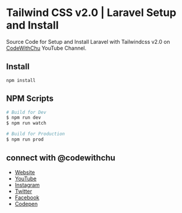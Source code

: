 # Tailwind CSS v2.0 | Laravel Setup and Install

Source Code for Setup and Install Laravel with Tailwindcss v2.0 on <a href="https://www.youtube.com/channel/UCSyosm-WcUPT4LnUIIdqSCw" title="Subscribe to CodeWithChu Youtube Channel" target="_blank">CodeWithChu</a> YouTube Channel.

## Install

```
npm install
```

## NPM Scripts

```sh
# Build for Dev
$ npm run dev
$ npm run watch

# Build for Production
$ npm run prod
```

## connect with @codewithchu

-   [Website](https://www.arthurchu.ca "Web Development Tutorials, Tips & Tricks | CodeWithChu Website")
-   [YouTube](https://www.youtube.com/channel/UCSyosm-WcUPT4LnUIIdqSCw "CodeWithChu Youtube Channel")
-   [Instagram](https://www.instagram.com/codewithchu/ "Follow CodeWithChu on Instagram")
-   [Twitter](https://twitter.com/codewithchu "Follow CodeWithChu on Twitter")
-   [Facebook](https://www.facebook.com/codewithchu "Like CodeWithChu on Facebook")
-   [Codepen](https://codepen.io/codewithchu "Follow CodeWithChu on Codepen")
